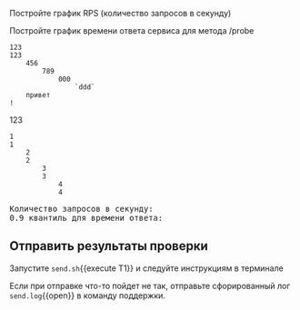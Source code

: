 Постройте график RPS (количество запросов в секунду) 

Постройте график времени ответа сервиса для метода /probe 

    123
    123
        456
            789
                000
                    `ddd`
        привет
    !

123

```
1
1
    2
    2
        3
        3
            4
            4
```




<pre class="file" data-filename="results.txt" data-target="replace">
Количество запросов в секунду: 
0.9 квантиль для времени ответа: 
</pre>

## Отправить результаты проверки

Запустите `send.sh`{{execute T1}} и следуйте инструкциям в терминале

Если при отправке что-то пойдет не так, отправьте сфорированный лог `send.log`{{open}} в команду поддержки.
